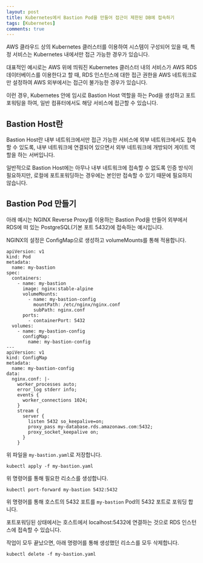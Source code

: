 ```yaml
---
layout: post
title: Kubernetes에서 Bastion Pod을 만들어 접근이 제한된 DB에 접속하기
tags: [Kubernetes]
comments: true
---
```


AWS 클라우드 상의 Kubernetes 클러스터를 이용하여 시스템이 구성되어 있을 때, 특정 서비스는 Kubernetes 내에서만 접근 가능한 경우가 있습니다.

대표적인 예시로는 AWS 위에 띄워진 Kubernetes 클러스터 내의 서비스가 AWS RDS 데이터베이스를 이용한다고 할 때, RDS 인스턴스에 대한 접근 권한을 AWS 네트워크로만 설정하여 AWS 외부에서는 접근이 불가능한 경우가 있습니다.

이런 경우, Kubernetes 안에 임시로 Bastion Host 역할을 하는 Pod을 생성하고 포트포워팅을 하여, 일반 컴퓨터에서도 해당 서비스에 접근할 수 있습니다.

## Bastion Host란

Bastion Host란 내부 네트워크에서만 접근 가능한 서비스에 외부 네트워크에서도 접속할 수 있도록, 내부 네트워크에 연결되어 있으면서 외부 네트워크에 개방되어 게이트 역할을 하는 서버입니다.

일반적으로 Bastion Host에는 아무나 내부 네트워크에 접속할 수 없도록 인증 방식이 필요하지만, 로컬에 포트포워딩하는 경우에는 본인만 접속할 수 있기 때문에 필요하지 않습니다.

## Bastion Pod 만들기

아래 예시는 NGINX Reverse Proxy를 이용하는 Bastion Pod을 만들어 외부에서 RDS에 떠 있는 PostgreSQL(기본 포트 5432)에 접속하는 예시입니다.

NGINX의 설정은 ConfigMap으로 생성하고 volumeMounts를 통해 적용합니다.

~~~
apiVersion: v1
kind: Pod
metadata:
  name: my-bastion
spec:
  containers:
    - name: my-bastion
      image: nginx:stable-alpine
      volumeMounts:
        - name: my-bastion-config
          mountPath: /etc/nginx/nginx.conf
          subPath: nginx.conf
      ports:
        - containerPort: 5432
  volumes:
    - name: my-bastion-config
      configMap:
        name: my-bastion-config
---
apiVersion: v1
kind: ConfigMap
metadata:
  name: my-bastion-config
data:
  nginx.conf: |-
    worker_processes auto;
    error_log stderr info;
    events {
      worker_connections 1024;
    }
    stream {
      server {
        listen 5432 so_keepalive=on;
        proxy_pass my-database.rds.amazonaws.com:5432;
        proxy_socket_keepalive on;
      }
    }
~~~

위 파일을 `my-bastion.yaml`로 저장합니다.

~~~
kubectl apply -f my-bastion.yaml
~~~

위 명령어를 통해 필요한 리소스를 생성합니다.

~~~
kubectl port-forward my-bastion 5432:5432
~~~

위 명령어를 통해 호스트의 5432 포트를 `my-bastion` Pod의 5432 포트로 포워딩 합니다.

포트포워딩된 상태에서는 호스트에서 localhost:5432에 연결하는 것으로 RDS 인스턴스에 접속할 수 있습니다.

작업이 모두 끝났으면, 아래 명령어를 통해 생성했던 리소스를 모두 삭제합니다.

~~~
kubectl delete -f my-bastion.yaml
~~~
